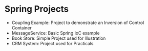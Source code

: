 # Spring Projects
* Coupling Example: Project to demonstrate an Inversion of Control Container
* MessageService: Basic Spring IoC example
* Book Store: Simple Project used for Illustration
* CRM System: Project used for Practicals

